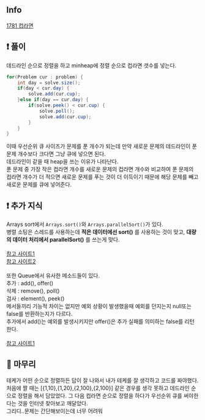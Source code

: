 ## Info
<a href="https://www.acmicpc.net/problem/1781" rel="nofollow">1781 컵라면</a>

## ❗ 풀이

데드라인 순으로 정렬을 하고 minheap에 정렬 순으로 컵라면 갯수를 넣는다.<br/>
```java
for(Problem cur : problem) {
    int day = solve.size();
    if(day < cur.day) {
        solve.add(cur.cup);
    }else if(day == cur.day) {
        if(solve.peek() < cur.cup) {
            solve.poll();
            solve.add(cur.cup);
        }
    }
}
```
이때 우선순위 큐 사이즈가 문제를 푼 개수가 되는데 만약 새로운 문제의 데드라인이 푼 문제 개수보다 크다면 그냥 큐에 넣으면 된다.<br/>
데드라인이 같을 때 heap을 쓰는 이유가 나타난다.<br/>
푼 문제 중 가장 작은 컵라면 개수를 새로운 문제의 컵라면 개수와 비교하여 푼 문제의 컵라면 개수가 더 적으면
새로운 문제를 푸는 것이 더 이득이기 때문에
해당 문제를 빼고 새로운 문제를 큐에 넣어준다.
## ❗ 추가 지식

Arrays sort에서 `Arrays.sort()`와 `Arrays.parallelSort()`가 있다.<br/>
병렬 소팅은 스레드를 사용하는데 **적은 데이터에선 sort()** 를 사용하는 것이 맞고,
**대량의 데이터 처리에서 parallelSort()** 를 쓰는게 맞다.<br/><br/>
<a href="https://choidev-1.tistory.com/33" rel="nofollow">참고 사이트1</a>
<br/><a href="https://stackoverflow.com/questions/17328077/difference-between-arrays-sort-and-arrays-parallelsort" rel="nofollow">참고 사이트2</a>
<br/><br/>
또한 Queue에서 유사한 메소드들이 있다.<br/>
추가 : add(), offer() <br/>
삭제 : remove(), poll() <br/>
검사 : element(), peek() <br/>
메서들끼리 기능적 차이는 없지만 예외 상황이 발생했을때 예외를 던지는지 null또는 false를 반환하는지가 다르다.<br/>
추가에서 add()는 예외를 발생시키지만 offer()은 추가 실패를 의미하는 false를 리턴한다.<br/><br/>
<a href="https://goodteacher.tistory.com/112" rel="nofollow">참고 사이트1</a>
## 🙂 마무리

테케가 어떤 순으로 정렬하든 답이 잘 나와서 내가 테케를 잘 생각하고 코드를 짜야했다.<br/>
처음에 짤 때는 [{1,10},{1,20},{2,100},{2,100}] 같은 경우를 생각 못하고 데드라인 순으로 
정렬을 해서 담았었다. 그 다음 컵라면 순으로 정렬을 하다가 우선순위 큐를 써야한다는 것을 
인터넷 찾아보고 깨달았다.<br/>
그리디..문제는 간단해보이는데 너무 어려워<br/>